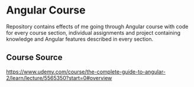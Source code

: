# Angular Course

Repository contains effects of me going through Angular course with code for every course section, individual assignments and project containing knowledge and Angular features described in every section.

## Course Source

https://www.udemy.com/course/the-complete-guide-to-angular-2/learn/lecture/5565350?start=0#overview
